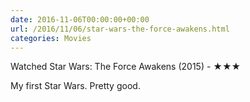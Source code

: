 ```yaml
---
date: 2016-11-06T00:00:00+00:00
url: /2016/11/06/star-wars-the-force-awakens.html
categories: Movies
---
```

Watched Star Wars: The Force Awakens (2015) - ★★★

My first Star Wars. Pretty good.


